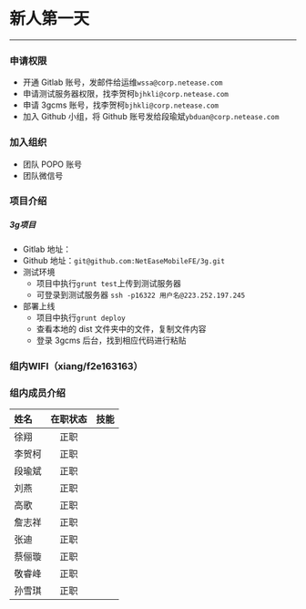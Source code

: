 # 新人第一天
------------------

### 申请权限
* 开通 Gitlab 账号，发邮件给运维`wssa@corp.netease.com`
* 申请测试服务器权限，找李贺柯`bjhkli@corp.netease.com`
* 申请 3gcms 账号，找李贺柯`bjhkli@corp.netease.com`
* 加入 Github 小组，将 Github 账号发给段瑜斌`ybduan@corp.netease.com`

### 加入组织
* 团队 POPO 账号
* 团队微信号

### 项目介绍

##### 3g项目
* Gitlab 地址：
* Github 地址：`git@github.com:NetEaseMobileFE/3g.git`
* 测试环境
    - 项目中执行`grunt test`上传到测试服务器
    - 可登录到测试服务器 `ssh -p16322 用户名@223.252.197.245`
* 部署上线
    - 项目中执行`grunt deploy`
    - 查看本地的 dist 文件夹中的文件，复制文件内容
    - 登录 3gcms 后台，找到相应代码进行粘贴

### 组内WIFI（xiang/f2e163163）

### 组内成员介绍
| 姓名 | 在职状态  | 技能 |
| :------------ |:---------------:| -----:|
| 徐翔       |    正职 | 
| 李贺柯     |    正职 |  
| 段瑜斌     |    正职 |
| 刘燕       |    正职 |
| 高歌       |    正职 |
| 詹志祥     |    正职 |
| 张迪       |    正职 |
| 蔡俪璇     |    正职 |
| 敬睿峰     |    正职 |
| 孙雪琪     |    正职 |















